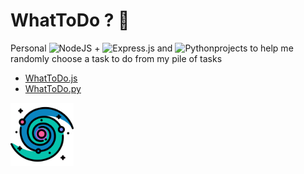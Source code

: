 # WhatToDo ? 🤔

Personal ![NodeJS](https://img.shields.io/badge/node.js-6DA55F?style=for-the-badge&logo=node.js&logoColor=white&style=plastic) + ![Express.js](https://img.shields.io/badge/express.js-%23404d59.svg?style=for-the-badge&logo=express&logoColor=%2361DAFB&style=plastic) and ![Python](https://img.shields.io/badge/python-3670A0?style=for-the-badge&logo=python&logoColor=ffdd54&style=plastic)projects to help me randomly choose a task to do from my pile of tasks

- [WhatToDo.js](WhatToDo.js)
- [WhatToDo.py](WhatToDo.py)

<img src="WhatToDo.png" alt="WhatToDo.png" style="width:20%;" />
